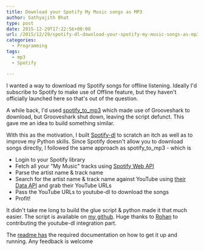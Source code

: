 ```yaml
---
title: Download your Spotify My Music songs as MP3
author: Sathyajith Bhat
type: post
date: 2015-12-29T17:22:56+00:00
url: /2015/12/29/spotify-dl-download-your-spotify-my-music-songs-as-mp3/
categories:
  - Programming
tags:
  - mp3
  - Spotify

---
```

I wanted a way to download my Spotify songs for offline listening. Ideally I'd subscribe to Spotify to make use of Offline feature, but they haven't officially launched here so that's out of the question.

A while back, I'd used <a href="https://github.com/frosas/spotify-to-mp3" target="_blank">spotify_to_mp3</a> which made use of Grooveshark to download, but Grooveshark shut down, leaving the script defunct. This gave me an idea to build something similar.

With this as the motivation, I built <a href="https://github.com/SathyaBhat/spotify-dl" target="_blank">Spotify-dl</a> to scratch an itch as well as to improve my Python skills. Since Spotify doesn't allow you to download songs directly, I followed the same approach as spotify\_to\_mp3 - which is

  * Login to your Spotify library
  * Fetch all your "My Music" tracks using <a href="https://developer.spotify.com/web-api/" target="_blank">Spotify Web API</a>
  * Parse the artist name & track name
  * Search for the artist name & track name against YouTube using <a href="https://developers.google.com/youtube/v3/?hl=en" target="_blank">their Data API</a> and grab their YouTube URLs
  * Pass the YouTube URLs to youtube-dl to download the songs
  * Profit!

It didn't take me long to build the glue script & python made it that much easier. The script is available on <a href="https://github.com/SathyaBhat/spotify-dl" target="_blank">my github</a>. Huge thanks to <a href="https://github.com/rhnvrm" target="_blank">Rohan</a> to contributing the youtube-dl integration part.

The <a href="https://github.com/SathyaBhat/spotify-dl#spotify-dl" target="_blank">readme has</a> the required documentation on how to get it up and running. Any feedback is welcome
